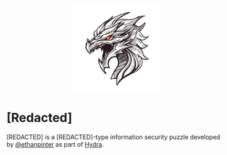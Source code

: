 <div id="top" align="center">
<img src="https://github.com/ethanpinter/hydra/blob/9bdfdd5c5b545d38313418b7b666ea735a304725/Challenge%20A%20-%20%5BREDACTED%5D/head.png" alt="logo" width="200px"/>
</div>

# [Redacted]

[REDACTED] is a [REDACTED]-type information security puzzle developed by [@ethanpinter](https://github.com/ethanpinter) as part of [Hydra](https://github.com/ethanpinter/hydra).
